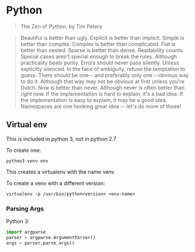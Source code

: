 # Python

> The Zen of Python, by Tim Peters 

>Beautiful is better than ugly.
Explicit is better than implicit.
Simple is better than complex.
Complex is better than complicated.
Flat is better than nested.
Sparse is better than dense.
Readability counts.
Special cases aren't special enough to break the rules.
Although practicality beats purity.
Errors should never pass silently.
Unless explicitly silenced.
In the face of ambiguity, refuse the temptation to guess.
There should be one-- and preferably only one --obvious way to do it.
Although that way may not be obvious at first unless you're Dutch.
Now is better than never.
Although never is often better than *right* now.
If the implementation is hard to explain, it's a bad idea.
If the implementation is easy to explain, it may be a good idea.
Namespaces are one honking great idea -- let's do more of those!

## Virtual env

This is included in python 3, not in python 2.7

To create one:

`python3 venv env`

This creates a virtualenv with the name venv

To create a venv with a different version:

`virtualenv -p /usr/bin/python<version> <env-name>`

### Parsing Args

Python 3:

```python
import argparse
parser = argparse.ArgumentParser()
args = parser.parse_args()
```
